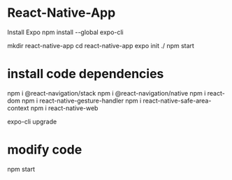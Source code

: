 # React-Native-App
Install Expo
npm install --global expo-cli

mkdir react-native-app
cd react-native-app
expo init ./
npm start

# install code dependencies

npm i @react-navigation/stack
npm i @react-navigation/native
npm i react-dom
npm i react-native-gesture-handler
npm i react-native-safe-area-context
npm i react-native-web

expo-cli upgrade

# modify code
npm start
